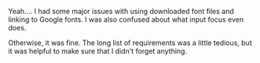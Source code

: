 Yeah.... I had some major issues with using downloaded font files and linking to Google fonts. I was also confused about what input focus even does.

Otherwise, it was fine. The long list of requirements was a little tedious, but it was helpful to make sure that I didn't forget anything.
